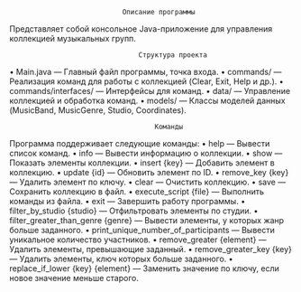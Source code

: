  
                                Описание программы
Представляет собой консольное Java-приложение для управления коллекцией музыкальных групп.
                                  
                                    Структура проекта
•	Main.java — Главный файл программы, точка входа.
•	commands/ — Реализация команд для работы с коллекцией (Clear, Exit, Help и др.).
•	commands/interfaces/ — Интерфейсы для команд.
•	data/ — Управление коллекцией и обработка команд.
•	models/ — Классы моделей данных (MusicBand, MusicGenre, Studio, Coordinates).

                                        Команды
Программа поддерживает следующие команды:
•	help — Вывести список команд.
•	info — Вывести информацию о коллекции.
•	show — Показать элементы коллекции.
•	insert {key} — Добавить элемент в коллекцию.
•	update {id} — Обновить элемент по ID.
•	remove_key {key} — Удалить элемент по ключу.
•	clear — Очистить коллекцию.
•	save — Сохранить коллекцию в файл.
•	execute_script {file} — Выполнить команды из файла.
•	exit — Завершить работу программы.
•	filter_by_studio {studio} — Отфильтровать элементы по студии.
•	filter_greater_than_genre {genre} — Вывести элементы, у которых жанр больше заданного.
•	print_unique_number_of_participants — Вывести уникальное количество участников.
•	remove_greater {element} — Удалить элементы, превышающие заданный.
•	remove_greater_key {key} — Удалить элементы, ключ которых больше заданного.
•	replace_if_lower {key} {element} — Заменить значение по ключу, если новое значение меньше старого.

